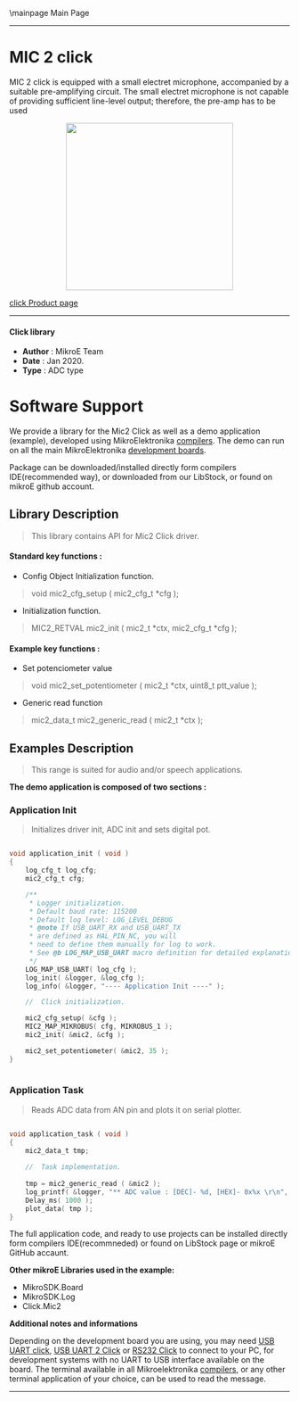\mainpage Main Page
 
 

---
# MIC 2 click

MIC 2 click is equipped with a small electret microphone, accompanied by a suitable pre-amplifying circuit. The small electret microphone is not capable of providing sufficient line-level output; therefore, the pre-amp has to be used

<p align="center">
  <img src="https://download.mikroe.com/images/click_for_ide/mic2_click.png" height=300px>
</p>

[click Product page](https://www.mikroe.com/mic-2-click)

---


#### Click library 

- **Author**        : MikroE Team
- **Date**          : Jan 2020.
- **Type**          : ADC type


# Software Support

We provide a library for the Mic2 Click 
as well as a demo application (example), developed using MikroElektronika 
[compilers](https://shop.mikroe.com/compilers). 
The demo can run on all the main MikroElektronika [development boards](https://shop.mikroe.com/development-boards).

Package can be downloaded/installed directly form compilers IDE(recommended way), or downloaded from our LibStock, or found on mikroE github account. 

## Library Description

> This library contains API for Mic2 Click driver.

#### Standard key functions :

- Config Object Initialization function.
> void mic2_cfg_setup ( mic2_cfg_t *cfg ); 
 
- Initialization function.
> MIC2_RETVAL mic2_init ( mic2_t *ctx, mic2_cfg_t *cfg );



#### Example key functions :

- Set potenciometer value
> void mic2_set_potentiometer ( mic2_t *ctx, uint8_t ptt_value );
 
- Generic read function
> mic2_data_t mic2_generic_read ( mic2_t *ctx );


## Examples Description

> This range is  suited for audio and/or speech applications. 

**The demo application is composed of two sections :**

### Application Init 

> Initializes driver init, ADC init and sets digital pot.

```c

void application_init ( void )
{
    log_cfg_t log_cfg;
    mic2_cfg_t cfg;

    /** 
     * Logger initialization.
     * Default baud rate: 115200
     * Default log level: LOG_LEVEL_DEBUG
     * @note If USB_UART_RX and USB_UART_TX 
     * are defined as HAL_PIN_NC, you will 
     * need to define them manually for log to work. 
     * See @b LOG_MAP_USB_UART macro definition for detailed explanation.
     */
    LOG_MAP_USB_UART( log_cfg );
    log_init( &logger, &log_cfg );
    log_info( &logger, "---- Application Init ----" );

    //  Click initialization.

    mic2_cfg_setup( &cfg );
    MIC2_MAP_MIKROBUS( cfg, MIKROBUS_1 );
    mic2_init( &mic2, &cfg );

    mic2_set_potentiometer( &mic2, 35 );
}
  
```

### Application Task

> Reads ADC data from AN pin and plots it on serial plotter.

```c

void application_task ( void )
{
    mic2_data_t tmp;
    
    //  Task implementation.
    
    tmp = mic2_generic_read ( &mic2 );
    log_printf( &logger, "** ADC value : [DEC]- %d, [HEX]- 0x%x \r\n", tmp, tmp );
    Delay_ms( 1000 );
    plot_data( tmp );
}  

```

 

The full application code, and ready to use projects can be  installed directly form compilers IDE(recommneded) or found on LibStock page or mikroE GitHub accaunt.

**Other mikroE Libraries used in the example:** 

- MikroSDK.Board
- MikroSDK.Log
- Click.Mic2

**Additional notes and informations**

Depending on the development board you are using, you may need 
[USB UART click](https://shop.mikroe.com/usb-uart-click), 
[USB UART 2 Click](https://shop.mikroe.com/usb-uart-2-click) or 
[RS232 Click](https://shop.mikroe.com/rs232-click) to connect to your PC, for 
development systems with no UART to USB interface available on the board. The 
terminal available in all Mikroelektronika 
[compilers](https://shop.mikroe.com/compilers), or any other terminal application 
of your choice, can be used to read the message.



---
